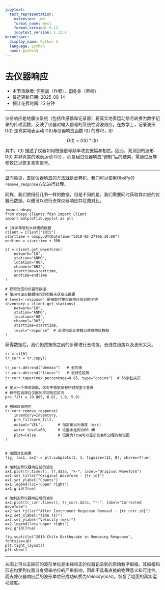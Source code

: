 ```yaml
---
jupytext:
  text_representation:
    extension: .md
    format_name: myst
    format_version: 0.13
    jupytext_version: 1.13.0
kernelspec:
  display_name: Python 3
  language: python
  name: python3
---
```



# 去仪器响应

- 本节贡献者: [何星辰](https://github.com/Chuan1937)（作者）、[田冬冬](https://me.seisman.info/)（审稿）
- 最近更新日期: 2025-09-14
- 预计花费时间: 15 分钟

---

仪器响应是地震仪系统（包括传感器和记录器）将真实地表运动信号转换为数字记录的传递函数，反映了仪器对输入信号的系统性滤波效应。在数学上，记录波形 D(t)  是真实地表运动 G(t)与仪器响应函数 I(t) 的卷积，即

$$D(t) = G(t) * I(t)$$

其中，I(t) 描述了仪器如何根据信号频率改变振幅和相位。因此，观测到的波形  D(t) 并非真实的地表运动 G(t) ，而是经过仪器响应“调制”后的结果，需通过反卷积校正以恢复真实信号。

---

显而易见，去除仪器响应的方法就是反卷积，我们可以使用ObsPy的`remove_response`方法进行处理。

同样，我们使用前几节一样的数据，但是不同的是，我们需要同时获取其对应的仪器元数据。以便可以进行去除仪器响应并绘图对比。


```{code-cell} ipython3
import obspy
from obspy.clients.fdsn import Client
import matplotlib.pyplot as plt

# 2010年智利大地震的数据
client = Client("IRIS")
starttime = obspy.UTCDateTime("2010-02-27T06:30:00")
endtime = starttime + 300  

st = client.get_waveforms(
    network="IU",
    station="ANMO",
    location="00",
    channel="BHZ",
    starttime=starttime,
    endtime=endtime
)

# 获取对应的仪器元数据
# 使用与波形数据相同的参数来获取元数据
# level='response' 是获取完整仪器响应信息的关键
inventory = client.get_stations(
    network="IU",
    station="ANMO",
    location="00",
    channel="BHZ",
    starttime=starttime,
    level="response"  # 必须指定此参数以获取响应数据
)
```
获得数据后，我们仍然按照之前的步骤进行去均值，去线性趋势以及波形尖灭。

```{code-cell} ipython3
tr = st[0]
tr_corr = tr.copy()

tr_corr.detrend("demean")   # 去均值
tr_corr.detrend("linear")   # 去线性趋势
tr_corr.taper(max_percentage=0.05, type="cosine")  # 5%余弦尖灭

# 定义一个预滤波器，这对于稳定反卷积过程至关重要
# 频带应选择在仪器的平坦响应区内
pre_filt = (0.005, 0.01, 1.0, 5.0)

# 去除仪器响应
tr_corr.remove_response(
    inventory=inventory,
    pre_filt=pre_filt,
    output="VEL",       # 指定输出为速度 (m/s)
    water_level=60,     # 设置水准则为60 dB
    plot=False          # 设置为True可以显示反卷积过程的频谱图
)


# 绘图对比结果
fig, (ax1, ax2) = plt.subplots(2, 1, figsize=(12, 8), sharex=True)

# 绘制去除仪器响应前的波形
ax1.plot(tr.times(), tr.data, "k-", label="Original Waveform")
ax1.set_title(f"Original Waveform - {tr.id}")
ax1.set_ylabel("Counts")
ax1.legend(loc='upper right')
ax1.grid(True)

# 绘制去除仪器响应后的波形
ax2.plot(tr_corr.times(), tr_corr.data, "r-", label="Corrected Waveform") 
ax2.set_title(f"After Instrument Response Removal - {tr_corr.id}")
ax2.set_xlabel("Time (s)")
ax2.set_ylabel("Velocity (m/s)")
ax2.legend(loc='upper right')
ax2.grid(True)

fig.suptitle("2010 Chile Earthquake in Removing Response", fontsize=16)
plt.tight_layout()
plt.show()
```


---

从图上可以去除前的波形单位是未经校正的仪器记录到的原始数字振幅，其振幅和形态均受到仪器自身频率响应的严重影响，因此不具备直接的物理意义和可比性。而去除仪器响应后的波形单位已成功转换为$Velocity (m/s)$，恢复了地面的真实运动速度。